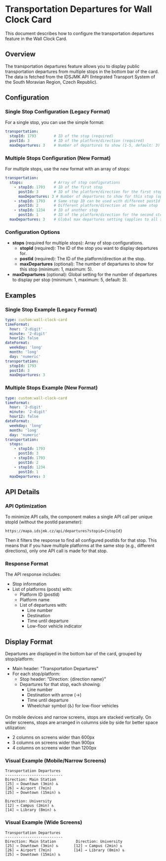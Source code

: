 # Transportation Departures for Wall Clock Card

This document describes how to configure the transportation departures feature in the Wall Clock Card.

## Overview

The transportation departures feature allows you to display public transportation departures from multiple stops in the bottom bar of the card. The data is fetched from the IDSJMK API (Integrated Transport System of the South Moravian Region, Czech Republic).

## Configuration

### Single Stop Configuration (Legacy Format)

For a single stop, you can use the simple format:

```yaml
transportation:
  stopId: 1793        # ID of the stop (required)
  postId: 3           # ID of the platform/direction (required)
  maxDepartures: 3    # Number of departures to show (1-5, default: 3)
```

### Multiple Stops Configuration (New Format)

For multiple stops, use the new format with an array of stops:

```yaml
transportation:
  stops:              # Array of stop configurations
    - stopId: 1793    # ID of the first stop
      postId: 3       # ID of the platform/direction for the first stop
      maxDepartures: 3 # Number of departures to show for this stop (optional)
    - stopId: 1793    # Same stop ID can be used with different postId
      postId: 2       # Different platform/direction at the same stop
    - stopId: 1234    # ID of another stop
      postId: 1       # ID of the platform/direction for the second stop
  maxDepartures: 3    # Global max departures setting (applies to all stops if not specified at stop level)
```

### Configuration Options

- **stops** (required for multiple stops): Array of stop configurations.
  - **stopId** (required): The ID of the stop you want to display departures for.
  - **postId** (required): The ID of the platform/direction at the stop.
  - **maxDepartures** (optional): The number of departures to show for this stop (minimum: 1, maximum: 5).
- **maxDepartures** (optional): Global setting for the number of departures to display per stop (minimum: 1, maximum: 5, default: 3).

## Examples

### Single Stop Example (Legacy Format)

```yaml
type: custom:wall-clock-card
timeFormat:
  hour: '2-digit'
  minute: '2-digit'
  hour12: false
dateFormat:
  weekday: 'long'
  month: 'long'
  day: 'numeric'
transportation:
  stopId: 1793
  postId: 3
  maxDepartures: 3
```

### Multiple Stops Example (New Format)

```yaml
type: custom:wall-clock-card
timeFormat:
  hour: '2-digit'
  minute: '2-digit'
  hour12: false
dateFormat:
  weekday: 'long'
  month: 'long'
  day: 'numeric'
transportation:
  stops:
    - stopId: 1793
      postId: 3
    - stopId: 1793
      postId: 2
    - stopId: 1234
      postId: 1
  maxDepartures: 3
```

## API Details

### API Optimization

To minimize API calls, the component makes a single API call per unique stopId (without the postId parameter):

```
https://mapa.idsjmk.cz/api/departures?stopid={stopId}
```

Then it filters the response to find all configured postIds for that stop. This means that if you have multiple platforms at the same stop (e.g., different directions), only one API call is made for that stop.

### Response Format

The API response includes:
- Stop information
- List of platforms (posts) with:
  - Platform ID (postId)
  - Platform name
  - List of departures with:
    - Line number
    - Destination
    - Time until departure
    - Low-floor vehicle indicator

## Display Format

Departures are displayed in the bottom bar of the card, grouped by stop/platform:

- Main header: "Transportation Departures"
- For each stop/platform:
  - Stop header: "Direction: {direction name}"
  - Departures for that stop, each showing:
    - Line number
    - Destination with arrow (→)
    - Time until departure
    - Wheelchair symbol (♿) for low-floor vehicles

On mobile devices and narrow screens, stops are stacked vertically. On wider screens, stops are arranged in columns side by side for better space utilization:
- 2 columns on screens wider than 600px
- 3 columns on screens wider than 900px
- 4 columns on screens wider than 1200px

### Visual Example (Mobile/Narrow Screens)

```
Transportation Departures
--------------------------
Direction: Main Station
[25] → Downtown (3min) ♿
[26] → Airport (7min)
[25] → Downtown (15min) ♿

Direction: University
[12] → Campus (2min) ♿
[14] → Library (8min) ♿
```

### Visual Example (Wide Screens)

```
Transportation Departures
--------------------------
Direction: Main Station         Direction: University
[25] → Downtown (3min) ♿       [12] → Campus (2min) ♿
[26] → Airport (7min)          [14] → Library (8min) ♿
[25] → Downtown (15min) ♿
```

